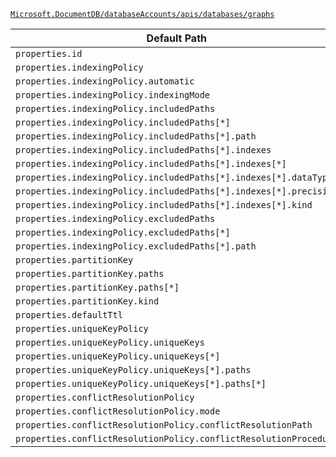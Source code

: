 [`Microsoft.DocumentDB/databaseAccounts/apis/databases/graphs`](https://docs.microsoft.com/en-us/azure/templates/microsoft.documentdb/databaseaccounts/apis/databases/graphs)

| Default Path | Alias |
|---|---|
| `properties.id` | `Microsoft.DocumentDB/databaseAccounts/apis/databases/graphs/id` |
| `properties.indexingPolicy` | `Microsoft.DocumentDB/databaseAccounts/apis/databases/graphs/indexingPolicy` |
| `properties.indexingPolicy.automatic` | `Microsoft.DocumentDB/databaseAccounts/apis/databases/graphs/indexingPolicy.automatic` |
| `properties.indexingPolicy.indexingMode` | `Microsoft.DocumentDB/databaseAccounts/apis/databases/graphs/indexingPolicy.indexingMode` |
| `properties.indexingPolicy.includedPaths` | `Microsoft.DocumentDB/databaseAccounts/apis/databases/graphs/indexingPolicy.includedPaths` |
| `properties.indexingPolicy.includedPaths[*]` | `Microsoft.DocumentDB/databaseAccounts/apis/databases/graphs/indexingPolicy.includedPaths[*]` |
| `properties.indexingPolicy.includedPaths[*].path` | `Microsoft.DocumentDB/databaseAccounts/apis/databases/graphs/indexingPolicy.includedPaths[*].path` |
| `properties.indexingPolicy.includedPaths[*].indexes` | `Microsoft.DocumentDB/databaseAccounts/apis/databases/graphs/indexingPolicy.includedPaths[*].indexes` |
| `properties.indexingPolicy.includedPaths[*].indexes[*]` | `Microsoft.DocumentDB/databaseAccounts/apis/databases/graphs/indexingPolicy.includedPaths[*].indexes[*]` |
| `properties.indexingPolicy.includedPaths[*].indexes[*].dataType` | `Microsoft.DocumentDB/databaseAccounts/apis/databases/graphs/indexingPolicy.includedPaths[*].indexes[*].dataType` |
| `properties.indexingPolicy.includedPaths[*].indexes[*].precision` | `Microsoft.DocumentDB/databaseAccounts/apis/databases/graphs/indexingPolicy.includedPaths[*].indexes[*].precision` |
| `properties.indexingPolicy.includedPaths[*].indexes[*].kind` | `Microsoft.DocumentDB/databaseAccounts/apis/databases/graphs/indexingPolicy.includedPaths[*].indexes[*].kind` |
| `properties.indexingPolicy.excludedPaths` | `Microsoft.DocumentDB/databaseAccounts/apis/databases/graphs/indexingPolicy.excludedPaths` |
| `properties.indexingPolicy.excludedPaths[*]` | `Microsoft.DocumentDB/databaseAccounts/apis/databases/graphs/indexingPolicy.excludedPaths[*]` |
| `properties.indexingPolicy.excludedPaths[*].path` | `Microsoft.DocumentDB/databaseAccounts/apis/databases/graphs/indexingPolicy.excludedPaths[*].path` |
| `properties.partitionKey` | `Microsoft.DocumentDB/databaseAccounts/apis/databases/graphs/partitionKey` |
| `properties.partitionKey.paths` | `Microsoft.DocumentDB/databaseAccounts/apis/databases/graphs/partitionKey.paths` |
| `properties.partitionKey.paths[*]` | `Microsoft.DocumentDB/databaseAccounts/apis/databases/graphs/partitionKey.paths[*]` |
| `properties.partitionKey.kind` | `Microsoft.DocumentDB/databaseAccounts/apis/databases/graphs/partitionKey.kind` |
| `properties.defaultTtl` | `Microsoft.DocumentDB/databaseAccounts/apis/databases/graphs/defaultTtl` |
| `properties.uniqueKeyPolicy` | `Microsoft.DocumentDB/databaseAccounts/apis/databases/graphs/uniqueKeyPolicy` |
| `properties.uniqueKeyPolicy.uniqueKeys` | `Microsoft.DocumentDB/databaseAccounts/apis/databases/graphs/uniqueKeyPolicy.uniqueKeys` |
| `properties.uniqueKeyPolicy.uniqueKeys[*]` | `Microsoft.DocumentDB/databaseAccounts/apis/databases/graphs/uniqueKeyPolicy.uniqueKeys[*]` |
| `properties.uniqueKeyPolicy.uniqueKeys[*].paths` | `Microsoft.DocumentDB/databaseAccounts/apis/databases/graphs/uniqueKeyPolicy.uniqueKeys[*].paths` |
| `properties.uniqueKeyPolicy.uniqueKeys[*].paths[*]` | `Microsoft.DocumentDB/databaseAccounts/apis/databases/graphs/uniqueKeyPolicy.uniqueKeys[*].paths[*]` |
| `properties.conflictResolutionPolicy` | `Microsoft.DocumentDB/databaseAccounts/apis/databases/graphs/conflictResolutionPolicy` |
| `properties.conflictResolutionPolicy.mode` | `Microsoft.DocumentDB/databaseAccounts/apis/databases/graphs/conflictResolutionPolicy.mode` |
| `properties.conflictResolutionPolicy.conflictResolutionPath` | `Microsoft.DocumentDB/databaseAccounts/apis/databases/graphs/conflictResolutionPolicy.conflictResolutionPath` |
| `properties.conflictResolutionPolicy.conflictResolutionProcedure` | `Microsoft.DocumentDB/databaseAccounts/apis/databases/graphs/conflictResolutionPolicy.conflictResolutionProcedure` |

